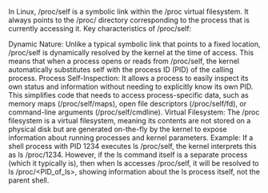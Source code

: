 In Linux, /proc/self is a symbolic link within the /proc virtual filesystem. It always points to the /proc/<PID> directory corresponding to the process that is currently accessing it.
Key characteristics of /proc/self:

Dynamic Nature:
Unlike a typical symbolic link that points to a fixed location, /proc/self is dynamically resolved by the kernel at the time of access. This means that when a process opens or reads from /proc/self, the kernel automatically substitutes self with the process ID (PID) of the calling process.
Process Self-Inspection:
It allows a process to easily inspect its own status and information without needing to explicitly know its own PID. This simplifies code that needs to access process-specific data, such as memory maps (/proc/self/maps), open file descriptors (/proc/self/fd), or command-line arguments (/proc/self/cmdline).
Virtual Filesystem:
The /proc filesystem is a virtual filesystem, meaning its contents are not stored on a physical disk but are generated on-the-fly by the kernel to expose information about running processes and kernel parameters.
Example:
If a shell process with PID 1234 executes ls /proc/self, the kernel interprets this as ls /proc/1234. However, if the ls command itself is a separate process (which it typically is), then when ls accesses /proc/self, it will be resolved to ls /proc/<PID_of_ls>, showing information about the ls process itself, not the parent shell.
